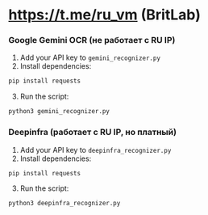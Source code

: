 # https://t.me/ru_vm (BritLab)

### Google Gemini OCR (не работает с RU IP)
1. Add your API key to `gemini_recognizer.py`
2. Install dependencies:
```bash
pip install requests
```
3. Run the script:
```bash
python3 gemini_recognizer.py
```

### Deepinfra (работает с RU IP, но платный)
1. Add your API key to `deepinfra_recognizer.py`
2. Install dependencies:
```bash
pip install requests
```
3. Run the script:
```bash
python3 deepinfra_recognizer.py
```